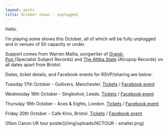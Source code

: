 ```yaml
---
layout: posts
title: October shows - unplugged.
---
```

Hello.

I’m playing some shows this October, all of which will be fully unplugged and in venues of 50 capacity or under. 

Support comes from Warren Mallia, songwriter of [Grand-Pop ](https://grandpop.bandcamp.com)(Specialist Subject Records) and [The Attika State](https://theattikastate.bandcamp.com) (Alcopop Records) on all dates apart from Bristol.

Dates, ticket details, and Facebook events for RSVP/sharing are below:

Tuesday 17th October - Gullivers, Manchester. [Tickets](http://www.wegottickets.com/event/415139) / [Facebook event](https://www.facebook.com/events/166673923896066/)

Wednesday 18th October - Singleshot, Leeds. [Tickets](http://www.wegottickets.com/event/415855) / [Facebook event](https://www.facebook.com/events/135660377051337/)

Thursday 19th October - Aces & Eights, London. [Tickets](http://www.wegottickets.com/event/413841) / [Facebook event](https://www.facebook.com/events/300452507095802/)

Friday 20th October - Cafe Kino, Bristol. [Tickets](http://www.wegottickets.com/event/413449) / [Facebook event](https://www.facebook.com/events/1434168559952954/)

![Non Canon UK tour poster](/img/uploads/NCTOUR - smaller.png)


